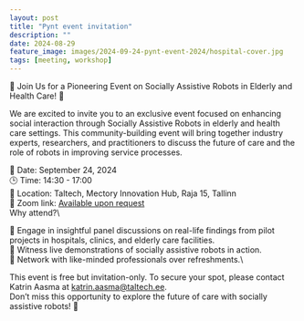 ```yaml
---
layout: post
title: "Pynt event invitation"
description: ""
date: 2024-08-29
feature_image: images/2024-09-24-pynt-event-2024/hospital-cover.jpg
tags: [meeting, workshop]
---
```


🚀 Join Us for a Pioneering Event on Socially Assistive Robots in Elderly and Health Care! 🤖

We are excited to invite you to an exclusive event focused on enhancing social interaction through Socially Assistive Robots in elderly and health care settings. This community-building event will bring together industry experts, researchers, and practitioners to discuss the future of care and the role of robots in improving service processes.

📅 Date: September 24, 2024\
🕒 Time: 14:30 - 17:00\
📍 Location: Taltech, Mectory Innovation Hub, Raja 15, Tallinn\
🔗 Zoom link: [Available upon request](mailto:katrin.aasma@taltech.ee)\
Why attend?\
<!--more-->

🌟 Engage in insightful panel discussions on real-life findings from pilot projects in hospitals, clinics, and elderly care facilities.\
🌟 Witness live demonstrations of socially assistive robots in action.\
🌟 Network with like-minded professionals over refreshments.\

This event is free but invitation-only. To secure your spot, please contact Katrin Aasma at [katrin.aasma@taltech.ee](mailto:katrin.aasma@taltech.ee).\
Don’t miss this opportunity to explore the future of care with socially assistive robots! 🚀